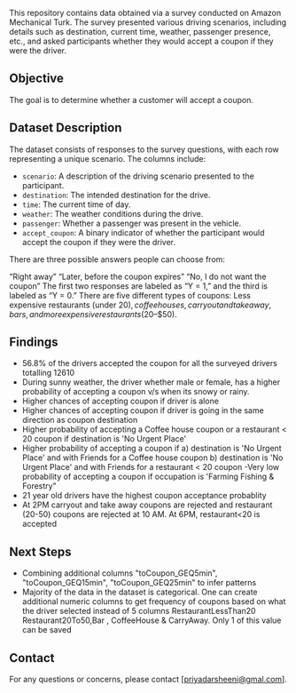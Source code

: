 This repository contains data obtained via a survey conducted on Amazon Mechanical Turk. The survey presented various driving scenarios, including details such as destination, current time, weather, passenger presence, etc., and asked participants whether they would accept a 
coupon if they were the driver.

## Objective
The goal is to determine whether a customer will accept a coupon.

## Dataset Description

The dataset consists of responses to the survey questions, with each row representing a unique scenario. The columns include:

- `scenario`: A description of the driving scenario presented to the participant.
- `destination`: The intended destination for the drive.
- `time`: The current time of day.
- `weather`: The weather conditions during the drive.
- `passenger`: Whether a passenger was present in the vehicle.
- `accept_coupon`: A binary indicator of whether the participant would accept the coupon if they were the driver.

There are three possible answers people can choose from:

“Right away”
“Later, before the coupon expires”
“No, I do not want the coupon”
The first two responses are labeled as “Y = 1,” and the third is labeled as “Y = 0.” There are five different types of coupons: Less expensive restaurants (under $20), coffee houses, carryout and takeaway, bars, and more expensive restaurants ($20–$50).

## Findings
- 56.8% of the drivers accepted the coupon for all the surveyed drivers totalling 12610
- During sunny weather, the driver whether male or female, has a higher probability of accepting a coupon v/s when its snowy or rainy. 
- Higher chances of accepting coupon if driver is alone
- Higher chances of accepting coupon if driver is going in the same direction as coupon destination
- Higher probability of accepting a Coffee house coupon or a restaurant < 20 coupon if destination is 'No Urgent Place' 
- Higher probability of accepting a coupon if
  a) destination is 'No Urgent Place' and with Friends for a Coffee house coupon 
  b) destination is 'No Urgent Place' and with Friends for a restaurant < 20 coupon
-Very low probability of accepting a coupon if occupation is 'Farming Fishing & Forestry" 
- 21 year old drivers have the highest coupon acceptance probablity
-  At 2PM carryout and take away coupons are rejected and restaurant (20-50) coupons are rejected at 10 AM. At 6PM, restaurant<20 is accepted

## Next Steps
- Combining additional columns "toCoupon_GEQ5min", "toCoupon_GEQ15min", "toCoupon_GEQ25min" to infer patterns
- Majority of the data in the dataset is categorical. One can create additional numeric columns to get frequency of coupons based on what the driver selected instead of 5 columns RestaurantLessThan20	Restaurant20To50,Bar , CoffeeHouse & CarryAway. Only 1 of this value can be saved



## Contact

For any questions or concerns, please contact [priyadarsheeni@gmal.com].

